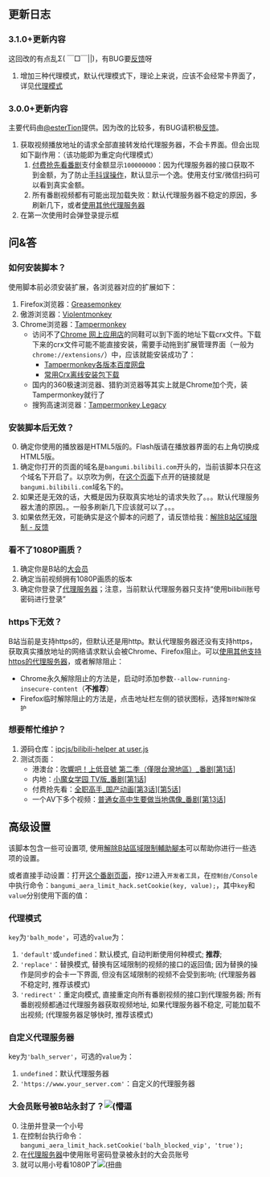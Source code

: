 ## 更新日志

### 3.1.0+更新内容

这回改的有点乱Σ( ￣□￣||)，有BUG要[反馈](https://greasyfork.org/zh-CN/scripts/25718-%E8%A7%A3%E9%99%A4b%E7%AB%99%E5%8C%BA%E5%9F%9F%E9%99%90%E5%88%B6/feedback)呀

1. 增加三种代理模式，默认代理模式下，理论上来说，应该不会经常卡界面了，详见[代理模式](https://github.com/ipcjs/bilibili-helper/blob/user.js/bilibili_bangumi_aera_limit_hack.md#代理模式)

### 3.0.0+更新内容

主要代码由[@esterTion](https://github.com/esterTion)提供。因为改的比较多，有BUG请积极[反馈](https://greasyfork.org/zh-CN/scripts/25718-%E8%A7%A3%E9%99%A4b%E7%AB%99%E5%8C%BA%E5%9F%9F%E9%99%90%E5%88%B6/feedback)。

1. 获取视频播放地址的请求全部直接转发给代理服务器，不会卡界面。但会出现如下副作用：（该功能即为重定向代理模式）
    1. [付费抢先看番剧](http://bangumi.bilibili.com/anime/6012/play#103819)支付金额显示`100000000`：因为代理服务器的接口获取不到金额，为了防止[手抖误操作](http://bangumi.bilibili.com/anime/5852/play?aid=9815508#103960#reply238854223)，默认显示一个逸。使用支付宝/微信扫码可以看到真实金额。
    2. 所有番剧视频都有可能出现加载失败：默认代理服务器不稳定的原因，多刷新几下，或者[使用其他代理服务器](https://github.com/ipcjs/bilibili-helper/blob/user.js/bilibili_bangumi_aera_limit_hack.md#想自定义代理服务器)
2. 在第一次使用时会弹登录提示框

## 问&答

### 如何安装脚本？

使用脚本前必须安装扩展，各浏览器对应的扩展如下：

1. Firefox浏览器：[Greasemonkey](https://addons.mozilla.org/zh-CN/firefox/addon/greasemonkey/)
2. 傲游浏览器：[Violentmonkey](http://extension.maxthon.com/detail/index.php?view_id=1680)
3. Chrome浏览器：[Tampermonkey](https://chrome.google.com/webstore/detail/tampermonkey/dhdgffkkebhmkfjojejmpbldmpobfkfo)
    * 访问不了[Chrome 网上应用店](https://chrome.google.com/webstore/category/extensions)的同鞋可以到下面的地址下载crx文件。下载下来的crx文件可能不能直接安装，需要手动拖到扩展管理界面（一般为`chrome://extensions/`）中，应该就能安装成功了：
        * [Tampermonkey各版本百度网盘](http://pan.baidu.com/s/1nuCc4Al)
        * [常用Crx离线安装包下载](https://yurl.sinaapp.com/crx2.php)
    * 国内的360极速浏览器、猎豹浏览器等其实上就是Chrome加个壳，装Tampermonkey就行了
    * 搜狗高速浏览器：[Tampermonkey Legacy](http://ie.sogou.com/app/app_4326.html)

### 安装脚本后无效？

0. 确定你使用的播放器是HTML5版的。Flash版请在播放器界面的右上角切换成HTML5版。
1. 确定你打开的页面的域名是`bangumi.bilibili.com`开头的，当前该脚本只在这个域名下开启了。以京吹为例，在[这个页面](http://bangumi.bilibili.com/anime/5551/)下点开的链接就是`bangumi.bilibili.com`域名下的。  
2. 如果还是无效的话，大概是因为获取真实地址的请求失败了。。。默认代理服务器太渣的原因。。一般多刷新几下应该就可以了。。。  
3. 如果依然无效，可能确实是这个脚本的问题了，请反馈给我：[解除B站区域限制 - 反馈](https://greasyfork.org/zh-CN/scripts/25718-%E8%A7%A3%E9%99%A4b%E7%AB%99%E5%8C%BA%E5%9F%9F%E9%99%90%E5%88%B6/feedback)

### 看不了1080P画质？

1. 确定你是B站的[大会员](http://big.bilibili.com/site/big.html)
2. 确定当前视频拥有1080P画质的版本
3. 确定你登录了[代理服务器](http://biliplus.ipcjsdev.tk/login)；注意，当前默认代理服务器只支持“使用bilibili账号密码进行登录”

### https下无效？

B站当前是支持https的，但默认还是用http。默认代理服务器还没有支持https，获取真实播放地址的网络请求默认会被Chrome、Firefox阻止。可以[使用其他支持https的代理服务器](https://github.com/ipcjs/bilibili-helper/blob/user.js/bilibili_bangumi_aera_limit_hack.md#自定义代理服务器)，或者解除阻止：

- Chrome永久解除阻止的方法是，启动时添加参数`--allow-running-insecure-content`（**不推荐**）
- Firefox临时解除阻止的方法是，点击地址栏左侧的锁状图标，选择`暂时解除保护`

### 想要帮忙维护？

1. 源码仓库：[ipcjs/bilibili-helper at user.js](https://github.com/ipcjs/bilibili-helper/tree/user.js)
2. 测试页面：
    - 港澳台：[吹響吧！上低音號 第二季（僅限台灣地區）_番剧](http://bangumi.bilibili.com/anime/5551)[[第1话](http://bangumi.bilibili.com/anime/5551/play#96703)]
    - 内地：[小魔女学园 TV版_番剧](http://bangumi.bilibili.com/anime/5788)[[第1话](http://bangumi.bilibili.com/anime/5788/play#101761)]
    - 付费抢先看：[全职高手_国产动画](http://bangumi.bilibili.com/anime/5852)[[第3话](http://bangumi.bilibili.com/anime/5852/play#103960)][[第5话](http://bangumi.bilibili.com/anime/6012/play#103819)]
    - 一个AV下多个视频：[普通女高中生要做当地偶像_番剧](http://bangumi.bilibili.com/anime/4124)[[第13话](http://bangumi.bilibili.com/anime/4124/play#100947)]

## 高级设置

该脚本包含一些可设置项, 使用[解除B站區域限制輔助腳本](https://greasyfork.org/zh-TW/scripts/28907-%E8%87%AA%E5%AE%9A%E7%BE%A9%E6%9C%8D%E5%8B%99%E5%99%A8-%E8%A7%A3%E9%99%A4b%E7%AB%99%E5%8D%80%E5%9F%9F%E9%99%90%E5%88%B6%E8%BC%94%E5%8A%A9%E8%85%B3%E6%9C%AC)可以帮助你进行一些选项的设置。

或者直接手动设置：打开[这个番剧页面](http://bangumi.bilibili.com/anime/5551)，按`F12`进入`开发者工具`，在`控制台/Console`中执行命令：`bangumi_aera_limit_hack.setCookie(key, value);`，其中`key`和`value`分别使用下面的值：

### 代理模式

`key`为`'balh_mode'`，可选的`value`为：

1. `'default'`或`undefined`：默认模式, 自动判断使用何种模式; **推荐**;
2. `'replace'`：替换模式, 替换有区域限制的视频的接口的返回值; 因为替换的操作是同步的会卡一下界面, 但没有区域限制的视频不会受到影响; (代理服务器不稳定时, 推荐该模式)
3. `'redirect'`：重定向模式, 直接重定向所有番剧视频的接口到代理服务器; 所有番剧视频都通过代理服务器获取视频地址, 如果代理服务器不稳定, 可能加载不出视频; (代理服务器足够快时, 推荐该模式)

### 自定义代理服务器

key为`'balh_server'`，可选的`value`为：

1. `undefined`：默认代理服务器
2. `'https://www.your_server.com'`：自定义的代理服务器

### 大会员账号被B站永封了？<img src="http://bbs.saraba1st.com/2b/static/image/smiley/nq/010.gif" alt="(懵逼"/>

0. 注册并登录一个小号
1. 在控制台执行命令：`bangumi_aera_limit_hack.setCookie('balh_blocked_vip', 'true');`
2. 在[代理服务器](http://biliplus.ipcjsdev.tk/login)中使用账号密码登录被永封的大会员账号
3. 就可以用小号看1080P了<img src="http://bbs.saraba1st.com/2b/static/image/smiley/nq/001.gif" alt="(扭曲"/>